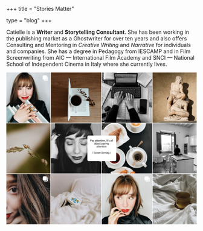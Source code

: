 +++
title = "Stories Matter"

type = "blog"
+++


Catielle is a **Writer** and **Storytelling Consultant**. She has been working in the publishing market as a Ghostwriter for over ten years and also offers Consulting and Mentoring in *Creative Writing* and *Narrative* for individuals and companies.
She has a degree in Pedagogy from IESCAMP and in Film Screenwriting from AIC — International Film Academy  and SNCI — National School of Independent Cinema  in Italy where she currently lives.



![](/img/catielleeng.jpg)
